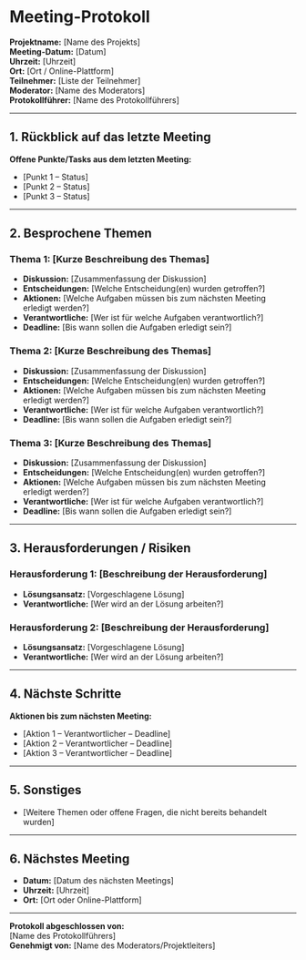 # Meeting-Protokoll

**Projektname:** [Name des Projekts]  
**Meeting-Datum:** [Datum]  
**Uhrzeit:** [Uhrzeit]  
**Ort:** [Ort / Online-Plattform]  
**Teilnehmer:** [Liste der Teilnehmer]  
**Moderator:** [Name des Moderators]  
**Protokollführer:** [Name des Protokollführers]  

---

## 1. Rückblick auf das letzte Meeting
**Offene Punkte/Tasks aus dem letzten Meeting:**
- [Punkt 1 – Status]
- [Punkt 2 – Status]
- [Punkt 3 – Status]

---

## 2. Besprochene Themen

### Thema 1: [Kurze Beschreibung des Themas]
- **Diskussion:** [Zusammenfassung der Diskussion]
- **Entscheidungen:** [Welche Entscheidung(en) wurden getroffen?]
- **Aktionen:** [Welche Aufgaben müssen bis zum nächsten Meeting erledigt werden?]
- **Verantwortliche:** [Wer ist für welche Aufgaben verantwortlich?]
- **Deadline:** [Bis wann sollen die Aufgaben erledigt sein?]

### Thema 2: [Kurze Beschreibung des Themas]
- **Diskussion:** [Zusammenfassung der Diskussion]
- **Entscheidungen:** [Welche Entscheidung(en) wurden getroffen?]
- **Aktionen:** [Welche Aufgaben müssen bis zum nächsten Meeting erledigt werden?]
- **Verantwortliche:** [Wer ist für welche Aufgaben verantwortlich?]
- **Deadline:** [Bis wann sollen die Aufgaben erledigt sein?]

### Thema 3: [Kurze Beschreibung des Themas]
- **Diskussion:** [Zusammenfassung der Diskussion]
- **Entscheidungen:** [Welche Entscheidung(en) wurden getroffen?]
- **Aktionen:** [Welche Aufgaben müssen bis zum nächsten Meeting erledigt werden?]
- **Verantwortliche:** [Wer ist für welche Aufgaben verantwortlich?]
- **Deadline:** [Bis wann sollen die Aufgaben erledigt sein?]

---

## 3. Herausforderungen / Risiken
### Herausforderung 1: [Beschreibung der Herausforderung]
- **Lösungsansatz:** [Vorgeschlagene Lösung]
- **Verantwortliche:** [Wer wird an der Lösung arbeiten?]

### Herausforderung 2: [Beschreibung der Herausforderung]
- **Lösungsansatz:** [Vorgeschlagene Lösung]
- **Verantwortliche:** [Wer wird an der Lösung arbeiten?]

---

## 4. Nächste Schritte
**Aktionen bis zum nächsten Meeting:**
- [Aktion 1 – Verantwortlicher – Deadline]
- [Aktion 2 – Verantwortlicher – Deadline]
- [Aktion 3 – Verantwortlicher – Deadline]

---

## 5. Sonstiges
- [Weitere Themen oder offene Fragen, die nicht bereits behandelt wurden]

---

## 6. Nächstes Meeting
- **Datum:** [Datum des nächsten Meetings]
- **Uhrzeit:** [Uhrzeit]
- **Ort:** [Ort oder Online-Plattform]

---

**Protokoll abgeschlossen von:**  
[Name des Protokollführers]  
**Genehmigt von:** [Name des Moderators/Projektleiters]
